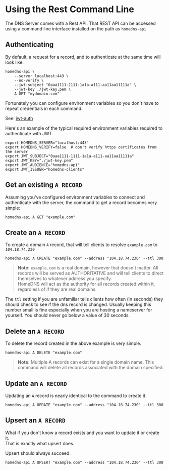 # Using the Rest Command Line
The DNS Server comes with a Rest API.
That REST API can be accessed using a command line interface installed on the path
as `homedns-api`

## Authenticating
By default, a request for a record, and to authenticate at the same time will look like:

```shell
homedns-api \
    --server localhost:443 \
    --no-verify \
    --jwt-subject "0aaa1111-1111-1a1a-a111-aa11aa11111a" \
    --jwt-key ./jwt-key.pem \
    A GET "mydomain.com"
```

Fortunately you can configure environment variables so you don't have to repeat credentials in each command.

See: [jwt-auth](jwt-auth.md)

Here's an example of the typical required environment variables required to authenticate with JWT
```shell
export HOMEDNS_SERVER="localhost:443"
export HOMEDNS_VERIFY=false  # don't verify https certificates from the server
export JWT_SUBJECT="0aaa1111-1111-1a1a-a111-aa11aa11111a"
export JWT_KEY="./jwt-key.pem"
export JWT_AUDIENCE="homedns-api"
export JWT_ISSUER="homedns-clients"
```

## Get an existing `A RECORD`
Assuming you've configured environment variables to connect and authenticate with the
server, the command to get a record becomes very simple:

```shell
homedns-api A GET "example.com"
```

## Create an `A RECORD`
To create a domain `A` record, that will tell clients to resolve `example.com` to `104.18.74.230`

```shell
homedns-api A CREATE "example.com" --address "104.18.74.230" --ttl 300
```

> **Note:** `example.com` is a real domain, however that doesn't matter. 
> All records will be served as AUTHORITATIVE and will tell clients to direct 
> themselves to whatever address you specify.  
> HomeDNS will act as the authority for all records created within it, regardless of if they are real domains.

The `ttl` setting if you are unfamiliar tells clients how often (in seconds) they should check to see if 
the dns record is changed. Usually keeping this number small is fine especially when you are hosting a nameserver
for yourself.  You should never go below a value of 30 seconds.

## Delete an `A RECORD`
To delete the record created in the above example is very simple.

```shell
homedns-api A DELETE "example.com"
```

> **Note:** Multiple A records can exist for a single domain name. This command will delete all records associated
> with the domain specified.


## Update an `A RECORD`
Updating an `A` record is nearly identical to the command to create it.

```shell
homedns-api A UPDATE "example.com" --address "104.18.74.230" --ttl 300
```

## Upsert an `A RECORD`
What if you don't know a record exists and you want to update it or create it.  
That is exactly what upsert does.

Upsert should always succeed.

```shell
homedns-api A UPSERT "example.com" --address "104.18.74.230" --ttl 300
```